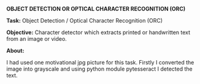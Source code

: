 **OBJECT DETECTION OR OPTICAL CHARACTER RECOGNITION (ORC)**


**Task:** Object Detection / Optical Character Recognition (ORC)

**Objective:** Character detector which extracts printed or handwritten text from an image or video.

**About:**

I had used one motivational jpg picture for this task. Firstly I converted the image into grayscale and using python module pytesseract I detected the text.
